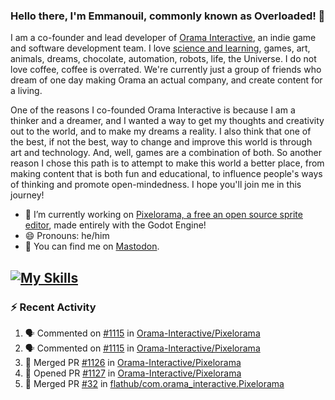 ### Hello there, I'm Emmanouil, commonly known as Overloaded! 👋
I am a co-founder and lead developer of [Orama Interactive](https://www.oramainteractive.com/), an indie game and software development team. I love [science and learning](https://github.com/OverloadedOrama/KnowledgeBase), games, art, animals, dreams, chocolate, automation, robots, life, the Universe. I do not love coffee, coffee is overrated. We're currently just a group of friends who dream of one day making Orama an actual company, and create content for a living.

One of the reasons I co-founded Orama Interactive is because I am a thinker and a dreamer, and I wanted a way to get my thoughts and creativity out to the world, and to make my dreams a reality. I also think that one of the best, if not the best, way to change and improve this world is through art and technology. And, well, games are a combination of both. So another reason I chose this path is to attempt to make this world a better place, from making content that is both fun and educational, to influence people's ways of thinking and promote open-mindedness. I hope you'll join me in this journey!

- 🔭 I’m currently working on [Pixelorama, a free an open source sprite editor](https://github.com/Orama-Interactive/Pixelorama), made entirely with the Godot Engine!
- 😄 Pronouns: he/him
- 🐘 You can find me on <a rel="me" href="https://mastodon.social/@Overloaded">Mastodon</a>.

[![My Skills](https://skillicons.dev/icons?i=godot,py,cpp,cs,git,linux,html)](https://skillicons.dev)
---

### :zap: Recent Activity

<!--START_SECTION:activity-->
1. 🗣 Commented on [#1115](https://github.com/Orama-Interactive/Pixelorama/issues/1115#issuecomment-2439970965) in [Orama-Interactive/Pixelorama](https://github.com/Orama-Interactive/Pixelorama)
2. 🗣 Commented on [#1115](https://github.com/Orama-Interactive/Pixelorama/issues/1115#issuecomment-2439692571) in [Orama-Interactive/Pixelorama](https://github.com/Orama-Interactive/Pixelorama)
3. 🎉 Merged PR [#1126](https://github.com/Orama-Interactive/Pixelorama/pull/1126) in [Orama-Interactive/Pixelorama](https://github.com/Orama-Interactive/Pixelorama)
4. 💪 Opened PR [#1127](https://github.com/Orama-Interactive/Pixelorama/pull/1127) in [Orama-Interactive/Pixelorama](https://github.com/Orama-Interactive/Pixelorama)
5. 🎉 Merged PR [#32](https://github.com/flathub/com.orama_interactive.Pixelorama/pull/32) in [flathub/com.orama_interactive.Pixelorama](https://github.com/flathub/com.orama_interactive.Pixelorama)
<!--END_SECTION:activity-->

<!--
**OverloadedOrama/OverloadedOrama** is a ✨ _special_ ✨ repository because its `README.md` (this file) appears on your GitHub profile.

Here are some ideas to get you started:

- 👯 I’m looking to collaborate on ...
- 🤔 I’m looking for help with ...
- 💬 Ask me about ...
- 📫 How to reach me: ...
- ⚡ Fun fact: ...
-->
